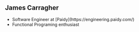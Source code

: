 ## James Carragher

- <!-- .element: class="fragment" data-fragment-index="1" --> Software Engineer at [Paidy](https://engineering.paidy.com/)
- <!-- .element: class="fragment" data-fragment-index="2" --> Functional Programing enthusiast
